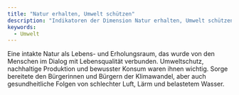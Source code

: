 ```yaml
---
title: "Natur erhalten, Umwelt schützen"
description: "Indikatoren der Dimension Natur erhalten, Umwelt schützen"
keywords:
  - Umwelt
---
```


Eine intakte Natur als Lebens- und Erholungsraum, das wurde von den Menschen im Dialog mit Lebensqualität verbunden. Umweltschutz, nachhaltige Produktion und bewusster Konsum waren ihnen wichtig. Sorge bereitete den Bürgerinnen und Bürgern der Klimawandel, aber auch gesundheitliche Folgen von schlechter Luft, Lärm und belastetem Wasser.
